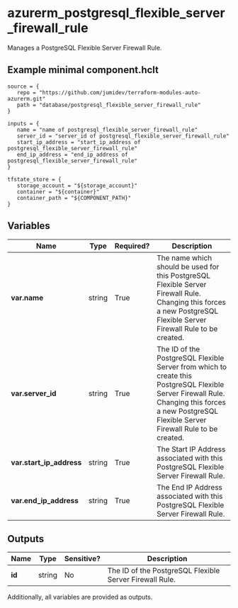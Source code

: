 # azurerm_postgresql_flexible_server_firewall_rule

Manages a PostgreSQL Flexible Server Firewall Rule.

## Example minimal component.hclt

```hcl
source = {
   repo = "https://github.com/jumidev/terraform-modules-auto-azurerm.git" 
   path = "database/postgresql_flexible_server_firewall_rule" 
}

inputs = {
   name = "name of postgresql_flexible_server_firewall_rule" 
   server_id = "server_id of postgresql_flexible_server_firewall_rule" 
   start_ip_address = "start_ip_address of postgresql_flexible_server_firewall_rule" 
   end_ip_address = "end_ip_address of postgresql_flexible_server_firewall_rule" 
}

tfstate_store = {
   storage_account = "${storage_account}" 
   container = "${container}" 
   container_path = "${COMPONENT_PATH}" 
}

```

## Variables

| Name | Type | Required? |  Description |
| ---- | ---- | --------- |  ----------- |
| **var.name** | string | True | The name which should be used for this PostgreSQL Flexible Server Firewall Rule. Changing this forces a new PostgreSQL Flexible Server Firewall Rule to be created. | 
| **var.server_id** | string | True | The ID of the PostgreSQL Flexible Server from which to create this PostgreSQL Flexible Server Firewall Rule. Changing this forces a new PostgreSQL Flexible Server Firewall Rule to be created. | 
| **var.start_ip_address** | string | True | The Start IP Address associated with this PostgreSQL Flexible Server Firewall Rule. | 
| **var.end_ip_address** | string | True | The End IP Address associated with this PostgreSQL Flexible Server Firewall Rule. | 



## Outputs

| Name | Type | Sensitive? | Description |
| ---- | ---- | --------- | --------- |
| **id** | string | No  | The ID of the PostgreSQL Flexible Server Firewall Rule. | 

Additionally, all variables are provided as outputs.
